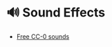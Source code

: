 # 🔊 Sound Effects

- [Free CC-0 sounds](https://freesound.org/search/?f=license%3A%22Creative+Commons+0%22)
